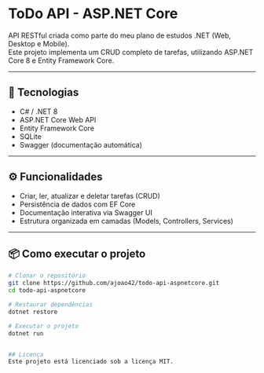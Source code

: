 # ToDo API - ASP.NET Core

API RESTful criada como parte do meu plano de estudos .NET (Web, Desktop e Mobile).  
Este projeto implementa um CRUD completo de tarefas, utilizando ASP.NET Core 8 e Entity Framework Core.

---

## 🚀 Tecnologias
- C# / .NET 8
- ASP.NET Core Web API
- Entity Framework Core
- SQLite
- Swagger (documentação automática)

---

## ⚙️ Funcionalidades
- Criar, ler, atualizar e deletar tarefas (CRUD)
- Persistência de dados com EF Core
- Documentação interativa via Swagger UI
- Estrutura organizada em camadas (Models, Controllers, Services)

---

## 📦 Como executar o projeto

```bash
# Clonar o repositório
git clone https://github.com/ajoao42/todo-api-aspnetcore.git
cd todo-api-aspnetcore

# Restaurar dependências
dotnet restore

# Executar o projeto
dotnet run


## Licença
Este projeto está licenciado sob a licença MIT.
